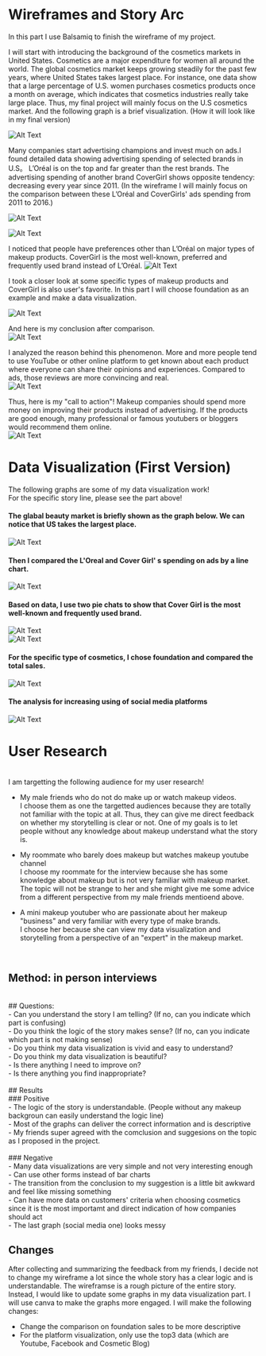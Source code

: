 # Wireframes and Story Arc

In this part I use Balsamiq to finish the wireframe of my project. 

I will start with introducing the background of the cosmetics markets in United States. Cosmetics are a major expenditure for women all around the world. The global cosmetics market keeps growing steadily for the past few years, where United States takes largest place.  For instance, one data show that a large percentage of U.S. women purchases cosmetics products once a month on average, which indicates that cosmetics industries really take large place. Thus, my final project will mainly focus on the U.S cosmetics market. And the following graph is a brief visualization. (How it will look like in my final version)

![Alt Text](https://github.com/77meow/portfolio/blob/master/New%20Wireframe%201.png?raw=true)


Many companies start advertising champions and invest much on ads.I found detailed data showing advertising spending of selected brands in U.S。 L’Oréal is on the top and far greater than the rest brands. The advertising spending of another brand CoverGirl shows opposite tendency: decreasing every year since 2011. (In the wireframe I will mainly focus on the comparison between these L’Oréal and CoverGirls' ads spending from 2011 to 2016.) 




![Alt Text](https://github.com/77meow/portfolio/blob/master/New%20Wireframe%202.png?raw=true)


![Alt Text](https://github.com/77meow/portfolio/blob/master/New%20Wireframe%203.png?raw=true)

I noticed that people have preferences other than L’Oréal on major types of makeup products. CoverGirl is the most well-known, preferred and frequently used brand instead of L’Oréal.
![Alt Text](https://github.com/77meow/portfolio/blob/master/New%20Wireframe%204.png?raw=true)

I took a closer look at some specific types of makeup products and CoverGirl is also user's favorite. In this part I will choose foundation as an example and make a data visualization. 

![Alt Text](https://github.com/77meow/portfolio/blob/master/New%20Wireframe%205.png?raw=true)

And here is my conclusion after comparison. <br>
![Alt Text](https://github.com/77meow/portfolio/blob/master/New%20Wireframe%206.png?raw=true)<br>

I analyzed the reason behind this phenomenon. More and more people tend to use YouTube or other online platform to get known about each product where everyone can share their opinions and experiences. Compared to ads, those reviews are more convincing and real. <br>
![Alt Text](https://github.com/77meow/portfolio/blob/master/New%20Wireframe%207.png?raw=true)

Thus, here is my "call to action"! Makeup companies should spend more money on improving their products instead of advertising. If the products are good enough, many professional or famous youtubers or bloggers would recommend them online. <br>
![Alt Text](https://github.com/77meow/portfolio/blob/master/New%20Wireframe%208.png?raw=true)


# Data Visualization (First Version)
The following graphs are some of my data visualization work!<br>
For the specific story line, please see the part above!<br>
#### The glabal beauty market is briefly shown as the graph below. We can notice that US takes the largest place.<br>
![Alt Text](https://github.com/77meow/portfolio/blob/master/Global.png?raw=true)<br>
#### Then I compared the L'Oreal and Cover Girl' s spending on ads by a line chart.<br>
![Alt Text](https://github.com/77meow/portfolio/blob/master/AdsSpending.png?raw=true)<br>
#### Based on data, I use two pie chats to show that Cover Girl is the most well-known and frequently used brand. <br>
![Alt Text](https://github.com/77meow/portfolio/blob/master/Awareness.png?raw=true)<br>
![Alt Text](https://github.com/77meow/portfolio/blob/master/MostFrequentlyUsed.png?raw=true)<br>
#### For the specific type of cosmetics, I chose foundation and compared the total sales. <br>
![Alt Text](https://github.com/77meow/portfolio/blob/master/Foundation.png?raw=true)<br>
#### The analysis for increasing using of social media platforms
![Alt Text](https://github.com/77meow/portfolio/blob/master/platforms.png?raw=true)<br>

# User Research
<br>
I am targetting the following audience for my user research! <br>

  - My male friends who do not do make up or watch makeup videos. <br>
  I choose them as one the targetted audiences because they are totally not familiar with the topic at all. Thus, they can      give me direct feedback on whether my storytelling is clear or not. One of my goals is to let people without any knowledge about makeup understand what the story is. 
 
  - My roommate who barely does makeup but watches makeup youtube channel<br>
  I choose my roommate for the interview because she has some knowledge about makeup but is not very familiar with makeup market. The topic will not be strange to her and she might give me some advice from a different perspective from my male friends mentioend above. 
  
  - A mini makeup youtuber who are passionate about her makeup "business" and very familiar with every type of make brands.<br>
  I choose her because she can view my data visualization and storytelling from a perspective of an "expert" in the makeup market.
  <br>
 


## Method: in person interviews
<br>
## Questions: <br>
 - Can you understand the story I am telling? (If no, can you indicate which part is confusing)<br>
 - Do you think the logic of the story makes sense? (If no, can you indicate which part is not making sense)<br>
 - Do you think my data visualization is vivid and easy to understand? <br>
 - Do you think my data visualization is beautiful?<br>
 - Is there anything I need to improve on?<br>
 - Is there anything you find inappropriate?<br>
 
<br>
## Results<br>
### Positive<br>
- The logic of the story is understandable. (People without any makeup backgroun can easily understand the logic line)<br>
- Most of the graphs can deliver the correct information and is descriptive<br>
- My friends super agreed with the comclusion and suggesions on the topic as I proposed in the project. <br>
<br>
### Negative<br>
- Many data visualizations are very simple and not very interesting enough <br>
- Can use other forms instead of bar charts<br>
- The transition from the conclusion to my suggestion is a little bit awkward and feel like missing something<br>
- Can have more data on customers' criteria when choosing cosmetics since it is the most importamt and direct indication of how companies should act<br>
- The last graph (social media one) looks messy

## Changes
After collecting and summarizing the feedback from my friends, I decide not to change my wireframe a lot since the whole story has a clear logic and is understandable. The wireframse is a rough picture of the entire story. Instead, I would like to update some graphs in my data visualization part. I will use canva to make the graphs more engaged. I will make the following changes: 
- Change the comparison on foundation sales to be more descriptive
- For the platform visualization, only use the top3 data (which are Youtube, Facebook and Cosmetic Blog)

